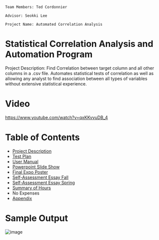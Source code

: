 `Team Members: Ted Cordonnier`

`Advisor: Seokki Lee`

`Project Name: Automated Correlation Analysis`

# Statistical Correlation Analysis and Automation Program
Project Description: Find Correlation between target column and all other columns in a .csv file. Automates statistical tests of correlation as well as allowing any analyst to find association between all types of variables without extensive statistical experience.

# Video
https://www.youtube.com/watch?v=qxKKvvuDB_4

# Table of Contents
* [Project Description](ProjectDescription.md)
* [Test Plan](SpringAssignments/TestPlan.md)
* [User Manual](UserDocs.md)
* [Powerpoint Slide Show](Spring_Presentation.pdf)
* [Final Expo Poster](ExpoPoster.pdf)
* [Self-Assessment Essay Fall](SpringAssignments/Self_Assessment_Fall.pdf)
* [Self-Assessment Essay Spring](SpringAssignments/Self_Assessment_Spring.pdf)
* [Summary of Hours](SpringAssignments/Hours_Completed.xlsx)
* No Expenses
* [Appendix](SpringAssignments/appendix.md)

# Sample Output

![image](https://github.com/tedcordonnier/SeniorDesign/assets/83316488/793e6e64-7050-40b9-816a-9210293900fd)
